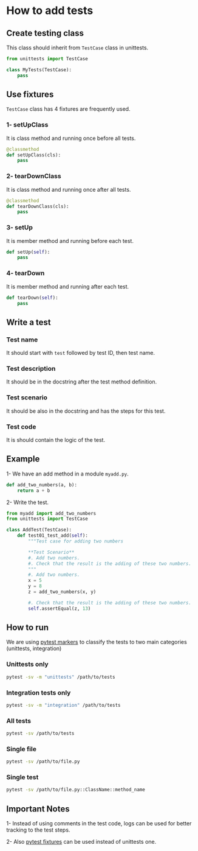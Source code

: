 # How to add tests

## Create testing class

This class should inherit from `TestCase` class in unittests.

```python
from unittests import TestCase

class MyTests(TestCase):
    pass
```

## Use fixtures

`TestCase` class has 4 fixtures are frequently used.

### 1- setUpClass

It is class method and running once before all tests.

```python
@classmethod
def setUpClass(cls):
    pass
```

### 2- tearDownClass

It is class method and running once after all tests.

```python
@classmethod
def tearDownClass(cls):
    pass
```

### 3- setUp

It is member method and running before each test.

```python
def setUp(self):
    pass
```

### 4- tearDown

It is member method and running after each test.

```python
def tearDown(self):
    pass
```

## Write a test

### Test name

It should start with `test` followed by test ID, then test name.

### Test description

It should be in the docstring after the test method definition.

### Test scenario

It should be also in the docstring and has the steps for this test.

### Test code

It is should contain the logic of the test.

## Example

1- We have an add method in a module `myadd.py`.

```python
def add_two_numbers(a, b):
    return a + b
```

2- Write the test.

```python
from myadd import add_two_numbers
from unittests import TestCase

class AddTest(TestCase):
    def test01_test_add(self):
        """Test case for adding two numbers

        **Test Scenario**
        #. Add two numbers.
        #. Check that the result is the adding of these two numbers.
        """
        #. Add two numbers.
        x = 5
        y = 8
        z = add_two_numbers(x, y)

        #. Check that the result is the adding of these two numbers.
        self.assertEqual(z, 13)
```

## How to run

We are using [pytest markers](https://docs.pytest.org/en/stable/example/markers.html) to classify the tests to two main categories (unittests, integration)

### Unittests only

```bash
pytest -sv -m "unittests" /path/to/tests
```

### Integration tests only

```bash
pytest -sv -m "integration" /path/to/tests
```

### All tests

```bash
pytest -sv /path/to/tests
```

### Single file

```bash
pytest -sv /path/to/file.py
```

### Single test

```bash
pytest -sv /path/to/file.py::ClassName::method_name
```

## Important Notes

1- Instead of using comments in the test code, logs can be used for better tracking to the test steps.

2- Also [pytest fixtures](https://docs.pytest.org/en/stable/fixture.html) can be used instead of unittests one.
